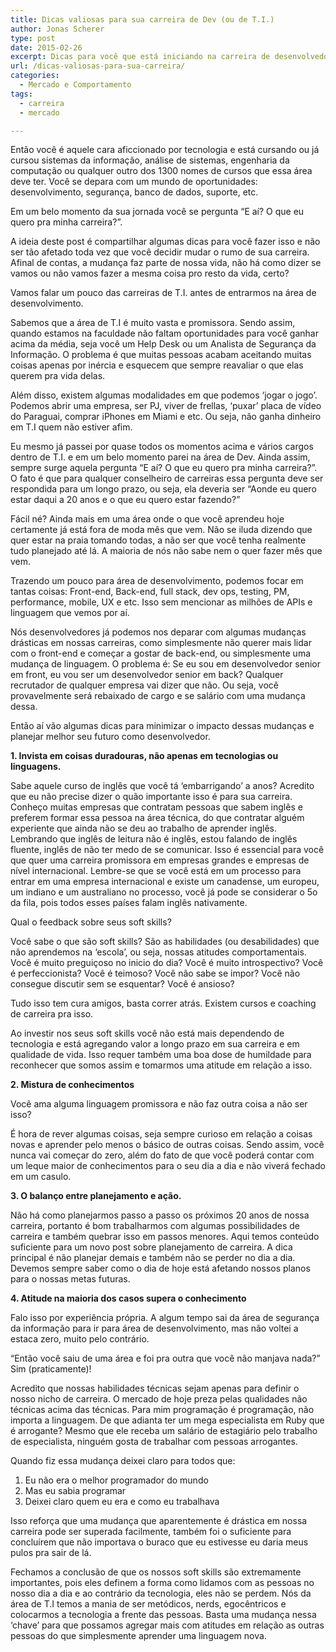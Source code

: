 ```yaml
---
title: Dicas valiosas para sua carreira de Dev (ou de T.I.)
author: Jonas Scherer
type: post
date: 2015-02-26
excerpt: Dicas para você que está iniciando na carreira de desenvolvedor ou na área de T.I.
url: /dicas-valiosas-para-sua-carreira/
categories:
  - Mercado e Comportamento
tags:
  - carreira
  - mercado

---
```

Então você é aquele cara aficcionado por tecnologia e está cursando ou já cursou sistemas da informação, análise de sistemas, engenharia da computação ou qualquer outro dos 1300 nomes de cursos que essa área deve ter. Você se depara com um mundo de oportunidades: desenvolvimento, segurança, banco de dados, suporte, etc.

Em um belo momento da sua jornada você se pergunta “E aí? O que eu quero pra minha carreira?”.

A ideia deste post é compartilhar algumas dicas para você fazer isso e não ser tão afetado toda vez que você decidir mudar o rumo de sua carreira. Afinal de contas, a mudança faz parte de nossa vida, não há como dizer se vamos ou não vamos fazer a mesma coisa pro resto da vida, certo?

Vamos falar um pouco das carreiras de T.I. antes de entrarmos na área de desenvolvimento. 

Sabemos que a área de T.I é muito vasta e promissora. Sendo assim, quando estamos na faculdade não faltam oportunidades para você ganhar acima da média, seja você um Help Desk ou um Analista de Segurança da Informação. O problema é que muitas pessoas acabam aceitando muitas coisas apenas por inércia e esquecem que sempre reavaliar o que elas querem pra vida delas. 

Além disso, existem algumas modalidades em que podemos ‘jogar o jogo’. Podemos abrir uma empresa, ser PJ, viver de frellas, &#8216;puxar&#8217; placa de vídeo do Paraguai, comprar iPhones em Miami e etc. Ou seja, não ganha dinheiro em T.I quem não estiver afim. 

Eu mesmo já passei por quase todos os momentos acima e vários cargos dentro de T.I. e em um belo momento parei na área de Dev. Ainda assim, sempre surge aquela pergunta “E aí? O que eu quero pra minha carreira?”. O fato é que para qualquer conselheiro de carreiras essa pergunta deve ser respondida para um longo prazo, ou seja, ela deveria ser “Aonde eu quero estar daqui a 20 anos e o que eu quero estar fazendo?&#8221;

Fácil né? Ainda mais em uma área onde o que você aprendeu hoje certamente já está fora de moda mês que vem. Não se iluda dizendo que quer estar na praia tomando todas, a não ser que você tenha realmente tudo planejado até lá. A maioria de nós não sabe nem o quer fazer mês que vem.

Trazendo um pouco para área de desenvolvimento, podemos focar em tantas coisas: Front-end, Back-end, full stack, dev ops, testing, PM, performance, mobile, UX e etc. Isso sem mencionar as milhões de APIs e linguagem que vemos por aí. 

Nós desenvolvedores já podemos nos deparar com algumas mudanças drásticas em nossas carreiras, como simplesmente não querer mais lidar com o front-end e começar a gostar de back-end, ou simplesmente uma mudança de linguagem. O problema é: Se eu sou em desenvolvedor senior em front, eu vou ser um desenvolvedor senior em back? Qualquer recrutador de qualquer empresa vai dizer que não. Ou seja, você provavelmente será rebaixado de cargo e se salário com uma mudança dessa.

Então aí vão algumas dicas para minimizar o impacto dessas mudanças e planejar melhor seu futuro como desenvolvedor. 

**1. Invista em coisas duradouras, não apenas em tecnologias ou linguagens.**

Sabe aquele curso de inglês que você tá ‘embarrigando&#8217; a anos? Acredito que eu não precise dizer o quão importante isso é para sua carreira. Conheço muitas empresas que contratam pessoas que sabem inglês e preferem formar essa pessoa na área técnica, do que contratar alguém experiente que ainda não se deu ao trabalho de aprender inglês. Lembrando que inglês de leitura não é inglês, estou falando de inglês fluente, inglês de não ter medo de se comunicar. Isso é essencial para você que quer uma carreira promissora em empresas grandes e empresas de nível internacional. Lembre-se que se você está em um processo para entrar em uma empresa internacional e existe um canadense, um europeu, um indiano e um australiano no processo, você já pode se considerar o 5o da fila, pois todos esses países falam inglês nativamente. 

Qual o feedback sobre seus soft skills?

Você sabe o que são soft skills? São as habilidades (ou desabilidades) que não aprendemos na ‘escola&#8217;, ou seja, nossas atitudes comportamentais. Você é muito preguiçoso no inicio do dia? Você é muito introspectivo? Você é perfeccionista? Você é teimoso? Você não sabe se impor? Você não consegue discutir sem se esquentar? Você é ansioso? 

Tudo isso tem cura amigos, basta correr atrás. Existem cursos e coaching de carreira pra isso.
  
Ao investir nos seus soft skills você não está mais dependendo de tecnologia e está agregando valor a longo prazo em sua carreira e em qualidade de vida. Isso requer também uma boa dose de humildade para reconhecer que somos assim e tomarmos uma atitude em relação a isso. 

**2. Mistura de conhecimentos**

Você ama alguma linguagem promissora e não faz outra coisa a não ser isso?

É hora de rever algumas coisas, seja sempre curioso em relação a coisas novas e aprender pelo menos o básico de outras coisas. Sendo assim, você nunca vai começar do zero, além do fato de que você poderá contar com um leque maior de conhecimentos para o seu dia a dia e não viverá fechado em um casulo. 

**3. O balanço entre planejamento e ação.**

Não há como planejarmos passo a passo os próximos 20 anos de nossa carreira, portanto é bom trabalharmos com algumas possibilidades de carreira e também quebrar isso em passos menores. Aqui temos conteúdo suficiente para um novo post sobre planejamento de carreira. A dica principal é não planejar demais e também não se perder no dia a dia. Devemos sempre saber como o dia de hoje está afetando nossos planos para o nossas metas futuras. 

**4. Atitude na maioria dos casos supera o conhecimento**

Falo isso por experiência própria. A algum tempo sai da área de segurança da informação para ir para área de desenvolvimento, mas não voltei a estaca zero, muito pelo contrário.

&#8220;Então você saiu de uma área e foi pra outra que você não manjava nada?” Sim (praticamente)!

Acredito que nossas habilidades técnicas sejam apenas para definir o nosso nicho de carreira. O mercado de hoje preza pelas qualidades não técnicas acima das técnicas. Para mim programação é programação, não importa a linguagem. De que adianta ter um mega especialista em Ruby que é arrogante? Mesmo que ele receba um salário de estagiário pelo trabalho de especialista, ninguém gosta de trabalhar com pessoas arrogantes.

Quando fiz essa mudança deixei claro para todos que:

  1. Eu não era o melhor programador do mundo
  2. Mas eu sabia programar
  3. Deixei claro quem eu era e como eu trabalhava

Isso reforça que uma mudança que aparentemente é drástica em nossa carreira pode ser superada facilmente, também foi o suficiente para concluírem que não importava o buraco que eu estivesse eu daria meus pulos pra sair de lá.

Fechamos a conclusão de que os nossos soft skills são extremamente importantes, pois eles definem a forma como lidamos com as pessoas no nosso dia a dia e ao contrário da tecnologia, eles não se perdem. Nós da área de T.I temos a mania de ser metódicos, nerds, egocêntricos e colocarmos a tecnologia a frente das pessoas. Basta uma mudança nessa ‘chave&#8217; para que possamos agregar mais com atitudes em relação as outras pessoas do que simplesmente aprender uma linguagem nova.
